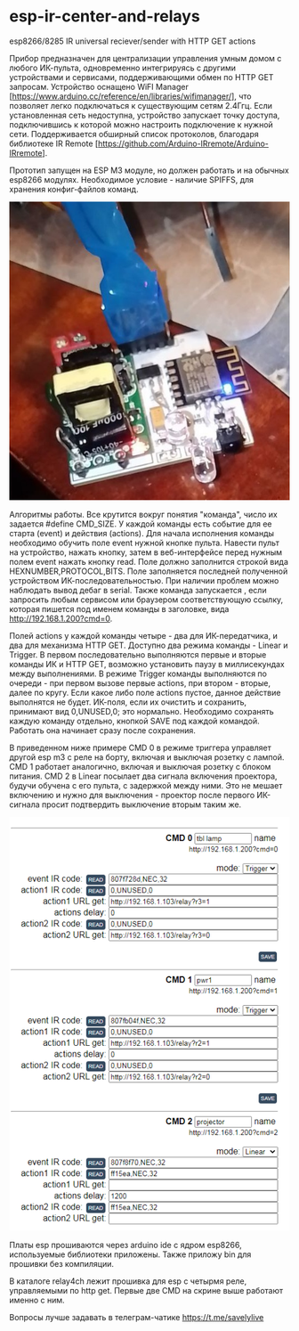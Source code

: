 # esp-ir-center-and-relays
esp8266/8285 IR universal reciever/sender with HTTP GET actions

Прибор предназначен для централизации управления умным домом с любого ИК-пульта, одновременно интегрируясь с другими устройствами и сервисами, поддерживающими обмен по HTTP GET запросам. Устройство оснащено WiFI Manager [https://www.arduino.cc/reference/en/libraries/wifimanager/], что позволяет легко подключаться к существующим сетям 2.4Ггц. Если установленная сеть недоступна, устройство запускает точку доступа, подключившись к которой можно настроить подключение к нужной сети. Поддерживается обширный список протоколов, благодаря библиотеке IR Remote [https://github.com/Arduino-IRremote/Arduino-IRremote].

Прототип запущен на ESP M3 модуле, но должен работать и на обычных esp8266 модулях. Необходимое условие - наличие SPIFFS, для хранения конфиг-файлов команд.

![alt text](https://github.com/whoim2/esp-ir-center-and-relays/raw/main/photo_2022-09-16_18-12-19.jpg)

 Алгоритмы работы. Все крутится вокруг понятия "команда", число их задается #define CMD_SIZE. У каждой команды есть событие для ее старта (event) и действия (actions).
Для начала исполнения команды необходимо обучить поле event нужной кнопке пульта. Навести пульт на устройство, нажать кнопку, затем в веб-интерфейсе перед нужным полем event нажать кнопку read. Поле должно заполнится строкой вида HEXNUMBER,PROTOCOL,BITS. Поле заполняется последней полученной устройством ИК-последовательностью. При наличии проблем можно наблюдать вывод дебаг в serial.
Также команда запускается , если запросить любым сервисом или браузером соответствующую ссылку, которая пишется под именем команды в заголовке, вида http://192.168.1.200?cmd=0.

Полей actions у каждой команды четыре - два для ИК-передатчика, и два для механизма HTTP GET. Доступно два режима команды - Linear и Trigger. В первом последовательно выполняются первые и вторые команды ИК и HTTP GET, возможно установить паузу в миллисекундах между выполнениями. В режиме Trigger команды выполняются по очереди - при первом вызове первые actions, при втором - вторые, далее по кругу.
Если какое либо поле actions пустое, данное действие выполнятся не будет. ИК-поля, если их очистить и сохранить, принимают вид 0,UNUSED,0; это нормально. Необходимо сохранять каждую команду отдельно, кнопкой SAVE под каждой командой. Работать она начинает сразу после сохранения.

В приведенном ниже примере CMD 0 в режиме триггера управляет другой esp m3 с реле на борту, включая и выключая розетку с лампой. CMD 1 работает аналогично, включая и выключая розетку с блоком питания. CMD 2 в Linear посылает два сигнала включения проектора, будучи обучена с его пульта, с задержкой между ними. Это не мешает включению и нужно для выключения - проектор после первого ИК-сигнала просит подтвердить выключение вторым таким же.

![alt text](https://github.com/whoim2/esp-ir-center-and-relays/raw/main/Screenshot_2.png)

Платы esp прошиваются через arduino ide с ядром esp8266, используемые библиотеки приложены. Также приложу bin для прошивки без компиляции.

В каталоге relay4ch лежит прошивка для esp с четырмя реле, управляемыми по http get. Первые две CMD на скрине выше работают именно с ним.

Вопросы лучше задавать в телеграм-чатике https://t.me/savelylive
